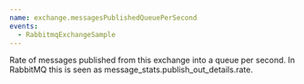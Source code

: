 ```yaml
---
name: exchange.messagesPublishedQueuePerSecond
events:
  - RabbitmqExchangeSample
---
```


Rate of messages published from this exchange into a queue per second. In RabbitMQ this is seen as message\_stats.publish\_out\_details.rate.